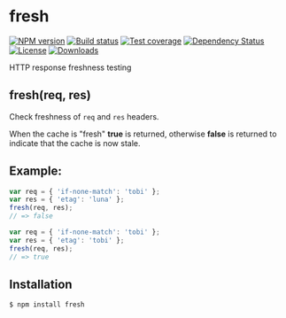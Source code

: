 
# fresh

[![NPM version][npm-image]][npm-url]
[![Build status][travis-image]][travis-url]
[![Test coverage][coveralls-image]][coveralls-url]
[![Dependency Status][david-image]][david-url]
[![License][license-image]][license-url]
[![Downloads][downloads-image]][downloads-url]

  HTTP response freshness testing

## fresh(req, res)

 Check freshness of `req` and `res` headers.

 When the cache is "fresh" __true__ is returned,
 otherwise __false__ is returned to indicate that
 the cache is now stale.

## Example:

```js
var req = { 'if-none-match': 'tobi' };
var res = { 'etag': 'luna' };
fresh(req, res);
// => false

var req = { 'if-none-match': 'tobi' };
var res = { 'etag': 'tobi' };
fresh(req, res);
// => true
```

## Installation

```
$ npm install fresh
```

[npm-image]: https://img.shields.io/npm/v/fresh.svg?style=flat-square
[npm-url]: https://npmjs.org/package/fresh
[github-tag]: http://img.shields.io/github/tag/jshttp/fresh.svg?style=flat-square
[github-url]: https://github.com/jshttp/fresh/tags
[travis-image]: https://img.shields.io/travis/jshttp/fresh.svg?style=flat-square
[travis-url]: https://travis-ci.org/jshttp/fresh
[coveralls-image]: https://img.shields.io/coveralls/jshttp/fresh.svg?style=flat-square
[coveralls-url]: https://coveralls.io/r/jshttp/fresh?branch=master
[david-image]: http://img.shields.io/david/jshttp/fresh.svg?style=flat-square
[david-url]: https://david-dm.org/jshttp/fresh
[license-image]: http://img.shields.io/npm/l/fresh.svg?style=flat-square
[license-url]: LICENSE
[downloads-image]: http://img.shields.io/npm/dm/fresh.svg?style=flat-square
[downloads-url]: https://npmjs.org/package/fresh
[gittip-image]: https://img.shields.io/gittip/jonathanong.svg?style=flat-square
[gittip-url]: https://www.gittip.com/jonathanong/
